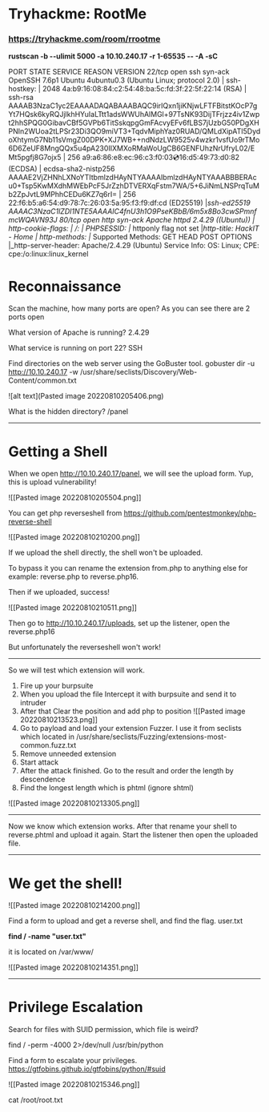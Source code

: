 # Tryhackme: RootMe
### https://tryhackme.com/room/rrootme

**rustscan -b --ulimit 5000 -a 10.10.240.17 -r 1-65535 -- -A -sC**

PORT   STATE SERVICE REASON  VERSION
22/tcp open  ssh     syn-ack OpenSSH 7.6p1 Ubuntu 4ubuntu0.3 (Ubuntu Linux; protocol 2.0)
| ssh-hostkey: 
|   2048 4a:b9:16:08:84:c2:54:48:ba:5c:fd:3f:22:5f:22:14 (RSA)
| ssh-rsa AAAAB3NzaC1yc2EAAAADAQABAAABAQC9irIQxn1jiKNjwLFTFBitstKOcP7gYt7HQsk6kyRQJjlkhHYuIaLTtt1adsWWUhAlMGl+97TsNK93DijTFrjzz4iv1Zwpt2hhSPQG0GibavCBf5GVPb6TitSskqpgGmFAcvyEFv6fLBS7jUzbG50PDgXHPNIn2WUoa2tLPSr23Di3QO9miVT3+TqdvMiphYaz0RUAD/QMLdXipATI5DydoXhtymG7Nb11sVmgZ00DPK+XJ7WB++ndNdzLW9525v4wzkr1vsfUo9rTMo6D6ZeUF8MngQQx5u4pA230IIXMXoRMaWoUgCB6GENFUhzNrUfryL02/EMt5pgfj8G7ojx5
|   256 a9:a6:86:e8:ec:96:c3:f0:03:cd:16:d5:49:73:d0:82 (ECDSA)
| ecdsa-sha2-nistp256 AAAAE2VjZHNhLXNoYTItbmlzdHAyNTYAAAAIbmlzdHAyNTYAAABBBERAcu0+Tsp5KwMXdhMWEbPcF5JrZzhDTVERXqFstm7WA/5+6JiNmLNSPrqTuMb2ZpJvtL9MPhhCEDu6KZ7q6rI=
|   256 22:f6:b5:a6:54:d9:78:7c:26:03:5a:95:f3:f9:df:cd (ED25519)
|_ssh-ed25519 AAAAC3NzaC1lZDI1NTE5AAAAIC4fnU3h1O9PseKBbB/6m5x8Bo3cwSPmnfmcWQAVN93J
80/tcp open  http    syn-ack Apache httpd 2.4.29 ((Ubuntu))
| http-cookie-flags: 
|   /: 
|     PHPSESSID: 
|_      httponly flag not set
|_http-title: HackIT - Home
| http-methods: 
|_  Supported Methods: GET HEAD POST OPTIONS
|_http-server-header: Apache/2.4.29 (Ubuntu)
Service Info: OS: Linux; CPE: cpe:/o:linux:linux_kernel

# Reconnaissance
Scan the machine, how many ports are open?
As you can see there are 2 ports open

What version of Apache is running?
2.4.29

What service is running on port 22?
SSH

Find directories on the web server using the GoBuster tool.
gobuster dir -u http://10.10.240.17 -w /usr/share/seclists/Discovery/Web-Content/common.txt 

![alt text](Pasted image 20220810205406.png)

What is the hidden directory?
/panel

_________________

# Getting a Shell
When we open  http://10.10.240.17/panel, we will see the upload form. Yup, this is upload vulnerability!

![[Pasted image 20220810205504.png]]

You can get php reverseshell from https://github.com/pentestmonkey/php-reverse-shell

![[Pasted image 20220810210200.png]]

If we upload the shell directly, the shell won't be uploaded. 

To bypass it you can rename the extension from.php to anything else for example:
reverse.php to reverse.php16.

Then if we uploaded, success!

![[Pasted image 20220810210511.png]]

Then go to http://10.10.240.17/uploads, set up the listener, open the reverse.php16

But unfortunately the reverseshell won't work!

____

So we will test which extension will work. 
1. Fire up your burpsuite
2. When you upload the file Intercept it with burpsuite and send it to intruder
3. After that Clear the position and add php to position
![[Pasted image 20220810213523.png]]
4. Go to payload and load your extension Fuzzer. I use it from seclists which located in /usr/share/seclists/Fuzzing/extensions-most-common.fuzz.txt
5. Remove unneeded extension
6. Start attack
7. After the attack finished. Go to the result and order the length by descendence 
8. Find the longest length which is phtml (ignore shtml)

![[Pasted image 20220810213305.png]]

_____

Now we know which extension works. After that rename your shell to reverse.phtml and upload it again. Start the listener then open the uploaded file.

____

# We get the shell!
![[Pasted image 20220810214200.png]]


Find a form to upload and get a reverse shell, and find the flag.
user.txt

**find / -name "user.txt"**

it is located on /var/www/

![[Pasted image 20220810214351.png]]

_________

# Privilege Escalation 

Search for files with SUID permission, which file is weird?

find / -perm -4000 2>/dev/null
/usr/bin/python

Find a form to escalate your privileges.
https://gtfobins.github.io/gtfobins/python/#suid

![[Pasted image 20220810215346.png]]

cat /root/root.txt

